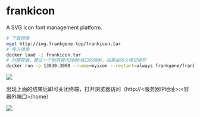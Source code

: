 # frankicon
A SVG Icon font management platform.
```bash
# 下载镜像
wget http://img.frankgene.top/frankicon.tar
# 导入镜像
docker load -i frankicon.tar
# 创建容器，建立一个到容器内3000端口的映射，如果由防火墙记得开
docker run -p 13030:3000 --name=myicon --restart=always frankgene/frankicon /bin/bash -c 'bash /app/service.sh'
```

![](https://cdn.nlark.com/yuque/0/2024/png/22773386/1728036459842-cfefb646-8bee-49c2-901c-5fccdc3de920.png)

出现上面的结果后即可关闭终端，打开浏览器访问（http://<服务器IP地址>:<容器外端口>/home）

![](https://cdn.nlark.com/yuque/0/2024/gif/22773386/1728042501916-a12e7403-a0db-4c50-848e-dde8e6b279f4.gif)

